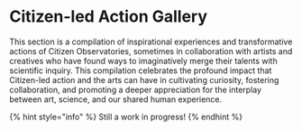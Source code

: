 # Citizen-led Action Gallery

This section is a compilation of inspirational experiences and transformative actions of Citizen Observatories, sometimes in collaboration with artists and creatives who have found ways to imaginatively merge their talents with scientific inquiry. This compilation celebrates the profound impact that Citizen-led action and the arts can have in cultivating curiosity, fostering collaboration, and promoting a deeper appreciation for the interplay between art, science, and our shared human experience.

{% hint style="info" %}
Still a work in progress!
{% endhint %}

